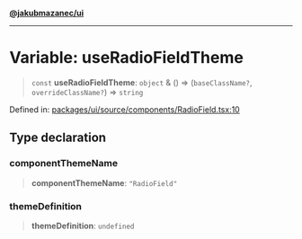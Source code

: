 [**@jakubmazanec/ui**](../README.md)

---

# Variable: useRadioFieldTheme

> `const` **useRadioFieldTheme**: `object` & () => (`baseClassName?`, `overrideClassName?`) =>
> `string`

Defined in:
[packages/ui/source/components/RadioField.tsx:10](https://github.com/jakubmazanec/tools/blob/c36a857a499e2c0c4f38fc4405cb987b357adf10/packages/ui/source/components/RadioField.tsx#L10)

## Type declaration

### componentThemeName

> **componentThemeName**: `"RadioField"`

### themeDefinition

> **themeDefinition**: `undefined`
